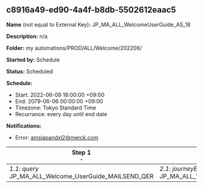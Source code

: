 ## c8916a49-ed90-4a4f-b8db-5502612eaac5

**Name** (not equal to External Key)**:** JP_MA_ALL_WelcomeUserGuide_AS_18

**Description:** n/a

**Folder:** my automations/PROD/ALL/Welcome/202206/

**Started by:** Schedule

**Status:** Scheduled

**Schedule:**

* Start: 2022-06-09 18:00:00 +09:00
* End: 2079-06-06 00:00:00 +09:00
* Timezone: Tokyo Standard Time
* Recurrance: every day until end date

**Notifications:**

* Error: amsjapandxl2@merck.com

| Step 1<br>_<small>-</small>_ | Step 2<br>_<small>-</small>_ |
| --- | --- |
| _1.1: query_<br>JP_MA_ALL_Welcome_UserGuide_MAILSEND_QER | _2.1: journeyEntry_<br>JP_MA_ALL_WelcomeUserGuide_JBscenario_202206 |
